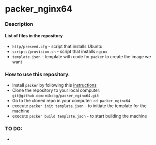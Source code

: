 # packer_nginx64

### Description 

#### List of files in the repository

- `http/preseed.cfg` - script that installs Ubuntu
- `scripts/provision.sh` - script that installs `nginx`
- `template.json` - template with code for `packer` to create the image we want

### How to use this repository.
- Install `packer` by following this [instructions](https://www.packer.io/intro/getting-started/install.html)
- Clone the repository to your local computer: `git@github.com:nikcbg/packer_nginx64.git`
- Go to the cloned repo in your computer: `cd packer_nginx64`
- execute `packer init template.json` - to initiate the template for the machine 
- execute `packer build template.json` - to start building the machine 

### TO DO:
* 
